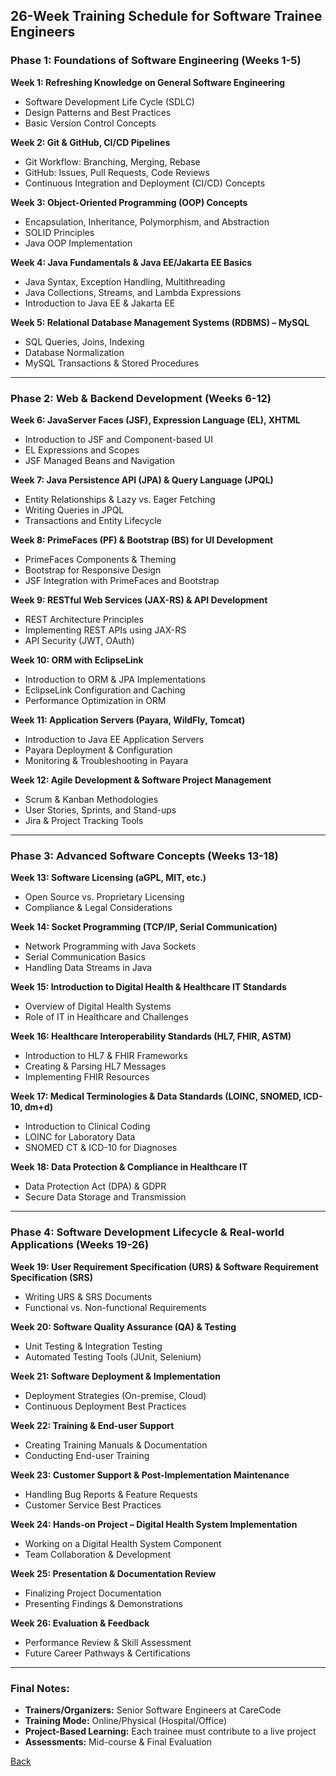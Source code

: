 ## **26-Week Training Schedule for Software Trainee Engineers**

### **Phase 1: Foundations of Software Engineering (Weeks 1-5)**
**Week 1: Refreshing Knowledge on General Software Engineering**  
- Software Development Life Cycle (SDLC)  
- Design Patterns and Best Practices  
- Basic Version Control Concepts  

**Week 2: Git & GitHub, CI/CD Pipelines**  
- Git Workflow: Branching, Merging, Rebase  
- GitHub: Issues, Pull Requests, Code Reviews  
- Continuous Integration and Deployment (CI/CD) Concepts  

**Week 3: Object-Oriented Programming (OOP) Concepts**  
- Encapsulation, Inheritance, Polymorphism, and Abstraction  
- SOLID Principles  
- Java OOP Implementation  

**Week 4: Java Fundamentals & Java EE/Jakarta EE Basics**  
- Java Syntax, Exception Handling, Multithreading  
- Java Collections, Streams, and Lambda Expressions  
- Introduction to Java EE & Jakarta EE  

**Week 5: Relational Database Management Systems (RDBMS) – MySQL**  
- SQL Queries, Joins, Indexing  
- Database Normalization  
- MySQL Transactions & Stored Procedures  

---

### **Phase 2: Web & Backend Development (Weeks 6-12)**  
**Week 6: JavaServer Faces (JSF), Expression Language (EL), XHTML**  
- Introduction to JSF and Component-based UI  
- EL Expressions and Scopes  
- JSF Managed Beans and Navigation  

**Week 7: Java Persistence API (JPA) & Query Language (JPQL)**  
- Entity Relationships & Lazy vs. Eager Fetching  
- Writing Queries in JPQL  
- Transactions and Entity Lifecycle  

**Week 8: PrimeFaces (PF) & Bootstrap (BS) for UI Development**  
- PrimeFaces Components & Theming  
- Bootstrap for Responsive Design  
- JSF Integration with PrimeFaces and Bootstrap  

**Week 9: RESTful Web Services (JAX-RS) & API Development**  
- REST Architecture Principles  
- Implementing REST APIs using JAX-RS  
- API Security (JWT, OAuth)  

**Week 10: ORM with EclipseLink**  
- Introduction to ORM & JPA Implementations  
- EclipseLink Configuration and Caching  
- Performance Optimization in ORM  

**Week 11: Application Servers (Payara, WildFly, Tomcat)**  
- Introduction to Java EE Application Servers  
- Payara Deployment & Configuration  
- Monitoring & Troubleshooting in Payara  

**Week 12: Agile Development & Software Project Management**  
- Scrum & Kanban Methodologies  
- User Stories, Sprints, and Stand-ups  
- Jira & Project Tracking Tools  

---

### **Phase 3: Advanced Software Concepts (Weeks 13-18)**  
**Week 13: Software Licensing (aGPL, MIT, etc.)**  
- Open Source vs. Proprietary Licensing  
- Compliance & Legal Considerations  

**Week 14: Socket Programming (TCP/IP, Serial Communication)**  
- Network Programming with Java Sockets  
- Serial Communication Basics  
- Handling Data Streams in Java  

**Week 15: Introduction to Digital Health & Healthcare IT Standards**  
- Overview of Digital Health Systems  
- Role of IT in Healthcare and Challenges  

**Week 16: Healthcare Interoperability Standards (HL7, FHIR, ASTM)**  
- Introduction to HL7 & FHIR Frameworks  
- Creating & Parsing HL7 Messages  
- Implementing FHIR Resources  

**Week 17: Medical Terminologies & Data Standards (LOINC, SNOMED, ICD-10, dm+d)**  
- Introduction to Clinical Coding  
- LOINC for Laboratory Data  
- SNOMED CT & ICD-10 for Diagnoses  

**Week 18: Data Protection & Compliance in Healthcare IT**  
- Data Protection Act (DPA) & GDPR  
- Secure Data Storage and Transmission  

---

### **Phase 4: Software Development Lifecycle & Real-world Applications (Weeks 19-26)**  
**Week 19: User Requirement Specification (URS) & Software Requirement Specification (SRS)**  
- Writing URS & SRS Documents  
- Functional vs. Non-functional Requirements  

**Week 20: Software Quality Assurance (QA) & Testing**  
- Unit Testing & Integration Testing  
- Automated Testing Tools (JUnit, Selenium)  

**Week 21: Software Deployment & Implementation**  
- Deployment Strategies (On-premise, Cloud)  
- Continuous Deployment Best Practices  

**Week 22: Training & End-user Support**  
- Creating Training Manuals & Documentation  
- Conducting End-user Training  

**Week 23: Customer Support & Post-Implementation Maintenance**  
- Handling Bug Reports & Feature Requests  
- Customer Service Best Practices  

**Week 24: Hands-on Project – Digital Health System Implementation**  
- Working on a Digital Health System Component  
- Team Collaboration & Development  

**Week 25: Presentation & Documentation Review**  
- Finalizing Project Documentation  
- Presenting Findings & Demonstrations  

**Week 26: Evaluation & Feedback**  
- Performance Review & Skill Assessment  
- Future Career Pathways & Certifications  

---

### **Final Notes:**  
- **Trainers/Organizers:** Senior Software Engineers at CareCode  
- **Training Mode:** Online/Physical (Hospital/Office)  
- **Project-Based Learning:** Each trainee must contribute to a live project  
- **Assessments:** Mid-course & Final Evaluation  

[Back](https://github.com/hmislk/hmis/wiki/Developer-Manual)